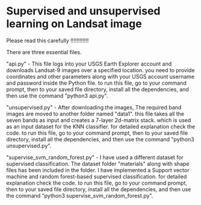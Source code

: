# Supervised and unsupervised learning on Landsat image

Please read this carefully !!!!!!!!!!!!

There are three essential files.

"api.py" - This file logs into your USGS Earth Explorer account and downloads Landsat-9 images over a specified location. you need to provide coordinates and other parameters along with your USGS account username and password inside the Python file.
to run this file, go to your command prompt, then to your saved file directory, install all the dependencies, and then use the command "python3 api.py".

"unsupervised.py" - After downloading the images, The required band images are moved to another folder named "data1". this file takes all the seven bands as input and creates a 7-layer 2d-matrix stack. which is used as an input dataset for the KNN classifier. for detailed explanation check the code.
to run this file, go to your command prompt, then to your saved file directory, install all the dependencies, and then use the command "python3 unsupervised.py".

"supervise_svm_random_forest.py" - I have used a different dataset for supervised classification. The dataset folder "materials" along with shape files has been included in the folder. I have implemented a Support vector machine and random forest-based supervised classification. for detailed explanation check the code.
to run this file, go to your command prompt, then to your saved file directory, install all the dependencies, and then use the command "python3 supervise_svm_random_forest.py".

